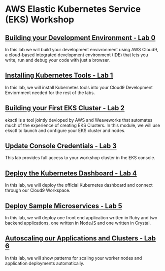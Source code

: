 # AWS Elastic Kubernetes Service (EKS) Workshop

## [Building your Development Environment - Lab 0](./0-build-your-development-environment)

In this lab we will build your development envivronment using AWS Cloud9, a cloud-based integrated development environment (IDE) that lets you write, run and debug your code with just a browser.

## [Installing Kubernetes Tools - Lab 1](./1-install-kubernetes-tools)

In this lab, we will install Kubernetes tools into your Cloud9 Development Enviornment needed for the rest of the labs.

## [Building your First EKS Cluster - Lab 2](./2-build-eks-cluster-eksctl)

eksctl is a tool jointly devloped by AWS and Weaveworks that automates much of the experience of creating EKS Clusters. In this module, we will use eksctl to launch and configure your EKS cluster and nodes.

## [Update Console Credentials - Lab 3](./3-update-console-credentials)

This lab provides full access to your workshop cluster in the EKS console.

## [Deploy the Kubernetes Dashboard - Lab 4](./4-deploy-kubernetes-dashboard)

In this lab, we will deploy the official Kubernetes dashboard and connect through our Cloud9 Workspace.

## [Deploy Sample Microservices - Lab 5](./5-deploy-sample-microservices)

In this lab, we will deploy one front end application written in Ruby and two backend applications, one written in NodeJS and one written in Crystal.

## [Autoscaling our Applications and Clusters - Lab 6](./6-autoscaling-applications-clusters)

In this lab, we will show patterns for scaling your worker nodes and application deployments automatically.